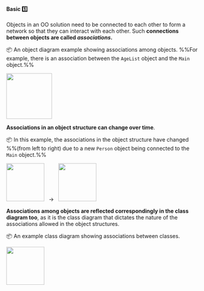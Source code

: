 <link rel="stylesheet" href="{{baseUrl}}/css/textbook.css">

<div class="website-content">

<div id="title">

#### Basic :one:

</div>

<div id="body">

Objects in an OO solution need to be connected to each other to form a network so that they can interact with each other. Such **connections between objects are called _associations_.**

<panel src="../../../uml/objectDiagrams/associations/what/full.md#title-and-body" header=":mortar_board: Tools → UML → Object Diagrams → Associations → What" expanded />

<p/>

<tip-box>

:package: An object diagram example showing associations among objects. %%For example, there is an association between the `AgeList` object and the `Main` object.%%

<img src="{{baseUrl}}/oopDesign/associations/basic/images/completeStructure.png" height="120" />

</tip-box>

**Associations in an object structure can change over time**.

<tip-box>

:package: In this example, the associations in the object structure have changed %%(from left to right) due to a new `Person` object being connected to the `Main` object.%%

<img src="{{baseUrl}}/oopDesign/associations/basic/images/ageListCalculator.png" height="100" /> &nbsp; → &nbsp; 
<img src="{{baseUrl}}/oopDesign/associations/basic/images/ageListCalculatorAdam.png" height="100" />

</tip-box>

**Associations among objects are reflected correspondingly in the class diagram too**, as it is the class diagram that dictates the nature of the associations allowed in the object structures.

<panel src="../../../uml/classDiagrams/associations/basic/full.md#title-and-body" header=":mortar_board: Tools → UML → Class Diagrams → Associations → Basic" expanded/>

<tip-box> 

:package: An example class diagram showing associations between classes.

<img src="{{baseUrl}}/oopDesign/associations/basic/images/ageListCalculatorPerson.png" height="100" />
<p/>

</tip-box>

<panel src="../../../uml/classDiagrams/associations/roles/full.md#title-and-body" header=":mortar_board: Tools → UML → Class Diagrams → Associations → Roles" expanded />
<panel src="../../../uml/classDiagrams/associations/labels/full.md#title-and-body" header=":mortar_board: Tools → UML → Class Diagrams → Associations → Labels" expanded />



</div>

<div id="extras">
</div>

</div>
